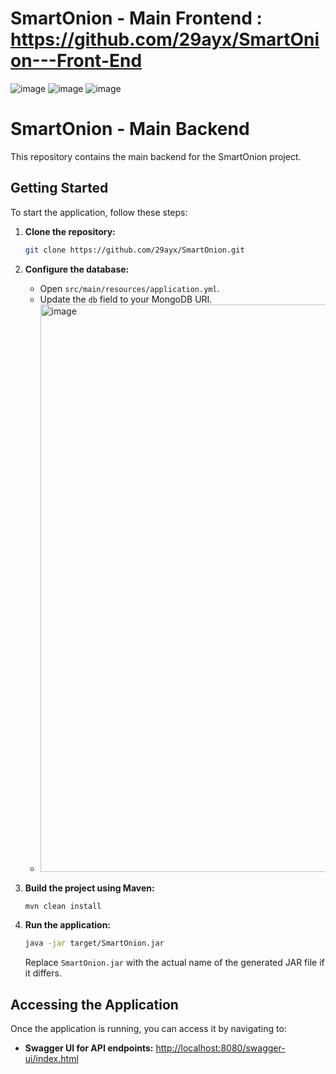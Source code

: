 # SmartOnion - Main Frontend : https://github.com/29ayx/SmartOnion---Front-End

![image](https://github.com/29ayx/SmartOnion/assets/63330200/e58a3f8b-0b8a-4bdd-9674-dd3f39e8c09d)
![image](https://github.com/29ayx/SmartOnion/assets/63330200/af91e79a-dd69-42be-a2bf-72d9b2c1a3d7)
![image](https://github.com/29ayx/SmartOnion/assets/63330200/7199f6f0-5770-4a2b-9ce7-8441b508f2ad)


# SmartOnion - Main Backend

This repository contains the main backend for the SmartOnion project.

## Getting Started

To start the application, follow these steps:

1. **Clone the repository:**
    ```sh
    git clone https://github.com/29ayx/SmartOnion.git
    ```

2. **Configure the database:**
    - Open `src/main/resources/application.yml`.
    - Update the `db` field to your MongoDB URI.
    - <img width="908" alt="image" src="https://github.com/29ayx/SmartOnion/assets/63330200/31de64f0-ea5c-475e-b7a4-e95886e3d458">


3. **Build the project using Maven:**
    ```sh
    mvn clean install
    ```

4. **Run the application:**
    ```sh
    java -jar target/SmartOnion.jar
    ```
    Replace `SmartOnion.jar` with the actual name of the generated JAR file if it differs.

## Accessing the Application

Once the application is running, you can access it by navigating to:

- **Swagger UI for API endpoints:** [http://localhost:8080/swagger-ui/index.html](http://localhost:8080/swagger-ui/index.html)


